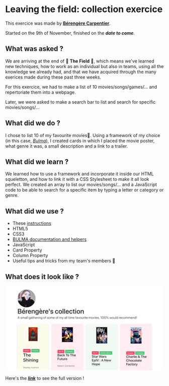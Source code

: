 # Leaving the field: collection exercice

This exercice was made by [**Bérengère Carpentier**](https://github.com/carpentierberengere).
  
  Started on the 9th of November, finished on the ***date to come***.

## What was asked ? 

We are arriving at the end of :herb: **The Field** :herb:, which means we've learned new techniques, how to work as an individual but also in teams, using all the knowledge we already had, and that we have acquired through the many exerices made during these past three weeks.  

For this exercice, we had to make a list of 10 movies/songs/games/... and repertoriate them into a webpage. 

Later, we were asked to make a search bar to list and search for specific movies/songs/...

## What did we do ?

I chose to list 10 of my favourite movies:movie_camera:. Using a framework of my choice (in this case, [*Bulma*](https://bulma.io/)), I created cards in which I placed the movie poster, what genre it was, a small description and a link to a trailer. 


## What did we learn ?

We learned how to use a framework and incorporate it inside our HTML squeletton, and how to link it with a CSS Stylesheet to make it all look perfect. 
We created an array to list our movies/songs/... and a JavaScript code to be able to search for a specific item by typing a letter or category or genre.

## What did we use ? 

* These [instructions](https://github.com/becodeorg/bxl-hopper-1-25/tree/master/The%20Field/5.leaving_the_field)
* HTML5
* CSS3
* [BULMA documentation and helpers](https://bulma.io/documentation/)
* JavaScript
* Card Property
* Column Property
* Useful tips and tricks from my team's members :blue_heart:

## What does it look like ? 

![Preview](./images/screen.jpg)

Here's the [***link***](https://carpentierberengere.github.io/collection/) to see the full version ! 

